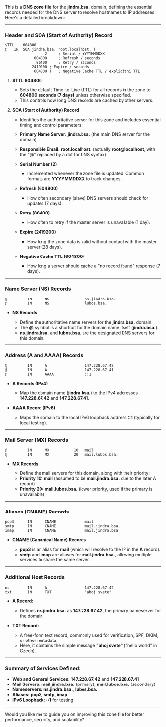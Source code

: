 This is a **DNS zone file** for the **jindra.bsa.** domain, defining the essential records needed for the DNS server to resolve hostnames to IP addresses. Here's a detailed breakdown:

---

### **Header and SOA (Start of Authority) Record**

```plaintext
$TTL    604800
@   IN  SOA jindra.bsa. root.localhost. (
                  2     ; Serial / YYYYMMDDXX
             604800     ; Refresh / seconds
              86400     ; Retry / seconds
            2419200 ; Expire / seconds
             604800 )   ; Negative Cache TTL / explicitni TTL
```

1. **\$TTL 604800**

   * Sets the default Time-to-Live (TTL) for all records in the zone to **604800 seconds (7 days)** unless otherwise specified.
   * This controls how long DNS records are cached by other servers.

2. **SOA (Start of Authority) Record**

   * Identifies the authoritative server for this zone and includes essential timing and control parameters:
   * **Primary Name Server:** **jindra.bsa.** (the main DNS server for the domain)
   * **Responsible Email:** **root.localhost.** (actually **root\@localhost**, with the "@" replaced by a dot for DNS syntax)
   * **Serial Number (2)**

     * Incremented whenever the zone file is updated. Common formats are **YYYYMMDDXX** to track changes.
   * **Refresh (604800)**

     * How often secondary (slave) DNS servers should check for updates (7 days).
   * **Retry (86400)**

     * How often to retry if the master server is unavailable (1 day).
   * **Expire (2419200)**

     * How long the zone data is valid without contact with the master server (28 days).
   * **Negative Cache TTL (604800)**

     * How long a server should cache a "no record found" response (7 days).

---

### **Name Server (NS) Records**

```plaintext
@         IN      NS                ns.jindra.bsa.
@         IN      NS                lubos.bsa.
```

* **NS Records**

  * Define the authoritative name servers for the **jindra.bsa.** domain.
  * The **@** symbol is a shortcut for the domain name itself (**jindra.bsa.**).
  * **ns.jindra.bsa.** and **lubos.bsa.** are the designated DNS servers for this domain.

---

### **Address (A and AAAA) Records**

```plaintext
@         IN      A                 147.228.67.42
@         IN      A                 147.228.67.41
@         IN      AAAA              ::1
```

* **A Records (IPv4)**

  * Map the domain name (**jindra.bsa.**) to the IPv4 addresses **147.228.67.42** and **147.228.67.41**.
* **AAAA Record (IPv6)**

  * Maps the domain to the local IPv6 loopback address **::1** (typically for local testing).

---

### **Mail Server (MX) Records**

```plaintext
@         IN      MX           10   mail
@         IN      MX           20   mail.lubos.bsa.
```

* **MX Records**

  * Define the mail servers for this domain, along with their priority:
  * **Priority 10:** **mail** (assumed to be **mail.jindra.bsa.** due to the later A record)
  * **Priority 20:** **mail.lubos.bsa.** (lower priority, used if the primary is unavailable)

---

### **Aliases (CNAME) Records**

```plaintext
pop3      IN      CNAME             mail
smtp      IN      CNAME             mail.jindra.bsa.
imap      IN      CNAME             mail.jindra.bsa
```

* **CNAME (Canonical Name) Records**

  * **pop3** is an alias for **mail** (which will resolve to the IP in the **A** record).
  * **smtp** and **imap** are aliases for **mail.jindra.bsa.**, allowing multiple services to share the same server.

---

### **Additional Host Records**

```plaintext
ns        IN      A                 147.228.67.42
txt       IN      TXT               "ahoj svete"
```

* **A Record:**

  * Defines **ns.jindra.bsa.** as **147.228.67.42**, the primary nameserver for the domain.
* **TXT Record:**

  * A free-form text record, commonly used for verification, SPF, DKIM, or other metadata.
  * Here, it contains the simple message **"ahoj svete"** ("hello world" in Czech).

---

### **Summary of Services Defined:**

* **Web and General Services:** **147.228.67.42** and **147.228.67.41**
* **Mail Servers:** **mail.jindra.bsa.** (primary), **mail.lubos.bsa.** (secondary)
* **Nameservers:** **ns.jindra.bsa.**, **lubos.bsa.**
* **Aliases:** **pop3, smtp, imap**
* **IPv6 Loopback:** **::1** for testing

---

Would you like me to guide you on improving this zone file for better performance, security, and scalability?
